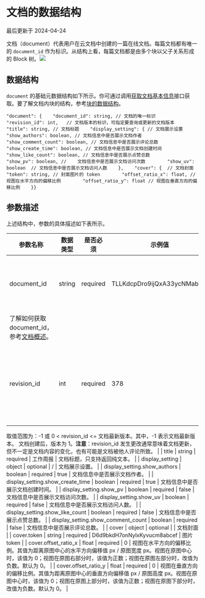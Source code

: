 # 文档的数据结构

最后更新于 2024-04-24

文档（document）代表用户在云文档中创建的一篇在线文档。每篇文档都有唯一的 `document_id` 作为标识。从结构上看，每篇文档都是由多个块以父子关系形成的 Block 树。![](https://sf3-cn.feishucdn.com/obj/open-platform-opendoc/3afeecbc5410c1d3a9e89a2a86d89d65_pMYDFf5Fmc.png?height=1721&lazyload=true&width=3059)

## 数据结构

`document` 的基础元数据结构如下所示。你可通过调用[获取文档基本信息](https://open.feishu.cn/document/ukTMukTMukTM/uUDN04SN0QjL1QDN/document-docx/docx-v1/document/get)接口获取。要了解文档内块的结构，参考[块的数据结构](https://open.feishu.cn/document/ukTMukTMukTM/uUDN04SN0QjL1QDN/document-docx/docx-v1/data-structure/block)。

```
"document": {    "document_id": string, // 文档的唯一标识    "revision_id": int,   // 文档版本的标识，可指定要查询或更新的文档版本    "title": string, // 文档标题    "display_setting": { // 文档展示设置        "show_authors": boolean, // 文档信息中是否展示文档作者        "show_comment_count": boolean, // 文档信息中是否展示评论总数        "show_create_time": boolean, // 文档信息中是否展示文档创建时间        "show_like_count": boolean, // 文档信息中是否展示点赞总数        "show_pv": boolean, // 	文档信息中是否展示文档访问次数        "show_uv": boolean  // 文档信息中是否展示文档访问人数    },    "cover": {  // 文档封面        "token": string, // 封面图片的 token        "offset_ratio_x": float, // 视图在水平方向的偏移比例        "offset_ratio_y": float // 视图在垂直方向的偏移比例    }}
```

## 参数描述

上述结构中，参数的具体描述如下表所示。

| **参数名称**                         | **数据类型** | **是否必须** | **示例值**                 | **描述**                                                                                                                                                                                                                                                                                                           |
| --------------------------------------- | --------------- | --------------- | ----------------------------- | --------------------------------------------------------------------------------------------------------------------------------------------------------------------------------------------------------------------------------------------------------------------------------------------------------------------- |
| document\_id                          | string        | required      | TLLKdcpDro9ijQxA33ycNMabcef | 文档的唯一标识，也是该文档对应的页面 Block 的 ID。
了解如何获取 document\_id，参考[文档概述](https://open.feishu.cn/document/ukTMukTMukTM/uUDN04SN0QjL1QDN/document-docx/docx-overview)。                                                                                                                              |
| revision\_id                          | int           | required      | 378                         | 文档版本的标识，指定要查询或更新的文档版本。文档被编辑或评论会导致 revision\_id 更改。
取值范围为：-1 或 0 < revision\_id <= 文档最新版本。其中，-1 表示文档最新版本。
文档创建后，版本为 1。
​**注意**​：revision\_id 发生更改通常意味着文档更新，但不一定是文档内容的变化，也有可能是文档被他人评论所致。 |
| title                                 | string        | required      | 工作周报                    | 文档标题，只支持返回纯文本。                                                                                                                                                                                                                                                                                        |
| display\_setting                      | object        | optional      | /                           | 文档展示设置。                                                                                                                                                                                                                                                                                                      |
| display\_setting.show\_authors        | boolean       | required      | true                        | 文档信息中是否展示文档作者。                                                                                                                                                                                                                                                                                        |
| display\_setting.show\_create\_time   | boolean       | required      | true                        | 文档信息中是否展示文档创建时间。                                                                                                                                                                                                                                                                                    |
| display\_setting.show\_pv             | boolean       | required      | false                       | 文档信息中是否展示文档访问次数。                                                                                                                                                                                                                                                                                    |
| display\_setting.show\_uv             | boolean       | required      | false                       | 文档信息中是否展示文档访问人数。                                                                                                                                                                                                                                                                                    |
| display\_setting.show\_like\_count    | boolean       | required      | false                       | 文档信息中是否展示点赞总数。                                                                                                                                                                                                                                                                                        |
| display\_setting.show\_comment\_count | boolean       | required      | false                       | 文档信息中是否展示评论总数。                                                                                                                                                                                                                                                                                        |
| cover                                 | object        | optional      |                             | 文档封面                                                                                                                                                                                                                                                                                                            |
| cover.token                           | string        | required      | D6d9bkdH7onNylxKyvucm8abcef | 图片 token                                                                                                                                                                                                                                                                                                          |
| cover.offset\_ratio\_x                | float         | required      | 0                           | 视图在水平方向的偏移比例。其值为距离原图中心的水平方向偏移值 px / 原图宽度 px。视图在原图中心时，该值为 0；视图在原图右部分时，该值为正数；视图在原图左部分时，改值为负数。默认为 0。                                                                                                                               |
| cover.offset\_ratio\_y                | float         | required      | 0                           | 视图在垂直方向的偏移比例。其值为距离原图中心的垂直方向偏移值 px / 原图高度 px。视图在原图中心时，该值为 0；视图在原图上部分时，该值为正数；视图在原图下部分时，改值为负数。默认为 0。                                                                                                                               |
